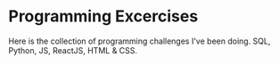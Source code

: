 # Programming Excercises

Here is the collection of programming challenges I've been doing. SQL, Python, JS, ReactJS, HTML & CSS.
